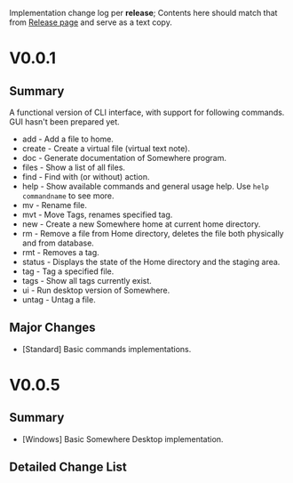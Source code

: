 Implementation change log per **release**; Contents here should match that from [Release page](https://github.com/szinubuntu/Somewhere/releases) and serve as a text copy.

# V0.0.1

## Summary

A functional version of CLI interface, with support for following commands. GUI hasn't been prepared yet.

* add - Add a file to home.
* create - Create a virtual file (virtual text note).
* doc - Generate documentation of Somewhere program.
* files - Show a list of all files.
* find - Find with (or without) action.
* help - Show available commands and general usage help. Use `help commandname` to see more.
* mv - Rename file.
* mvt - Move Tags, renames specified tag.
* new - Create a new Somewhere home at current home directory.
* rm - Remove a file from Home directory, deletes the file both physically and from database.
* rmt - Removes a tag.
* status - Displays the state of the Home directory and the staging area.
* tag - Tag a specified file.
* tags - Show all tags currently exist.
* ui - Run desktop version of Somewhere.
* untag - Untag a file.

## Major Changes

* \[Standard\] Basic commands implementations.

# V0.0.5

## Summary

* \[Windows\] Basic Somewhere Desktop implementation.

## Detailed Change List

